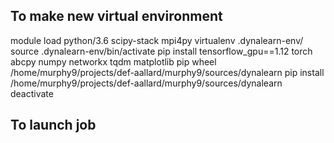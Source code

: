 ## To make new virtual environment

module load python/3.6 scipy-stack mpi4py
virtualenv .dynalearn-env/
source .dynalearn-env/bin/activate
pip install tensorflow_gpu==1.12 torch abcpy numpy networkx tqdm matplotlib
pip wheel /home/murphy9/projects/def-aallard/murphy9/sources/dynalearn
pip install /home/murphy9/projects/def-aallard/murphy9/sources/dynalearn
deactivate

## To launch job

